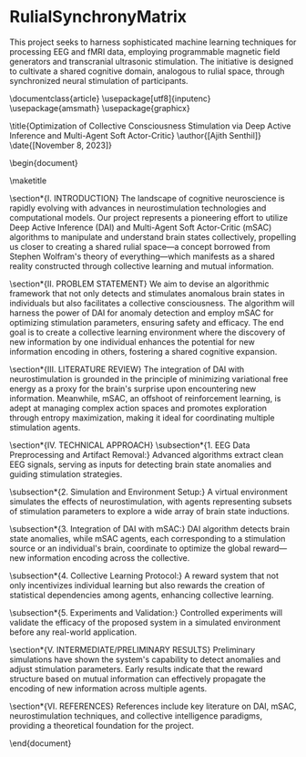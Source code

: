 # RulialSynchronyMatrix
This project seeks to harness sophisticated machine learning techniques for processing EEG and fMRI data, employing programmable magnetic field generators and transcranial ultrasonic stimulation. The initiative is designed to cultivate a shared cognitive domain, analogous to rulial space, through synchronized neural stimulation of participants.


\documentclass{article}
\usepackage[utf8]{inputenc}
\usepackage{amsmath}
\usepackage{graphicx}

\title{Optimization of Collective Consciousness Stimulation via Deep Active Inference and Multi-Agent Soft Actor-Critic}
\author{[Ajith Senthil]}
\date{[November 8, 2023]}

\begin{document}

\maketitle

\section*{I. INTRODUCTION}
The landscape of cognitive neuroscience is rapidly evolving with advances in neurostimulation technologies and computational models. Our project represents a pioneering effort to utilize Deep Active Inference (DAI) and Multi-Agent Soft Actor-Critic (mSAC) algorithms to manipulate and understand brain states collectively, propelling us closer to creating a shared rulial space—a concept borrowed from Stephen Wolfram's theory of everything—which manifests as a shared reality constructed through collective learning and mutual information.

\section*{II. PROBLEM STATEMENT}
We aim to devise an algorithmic framework that not only detects and stimulates anomalous brain states in individuals but also facilitates a collective consciousness. The algorithm will harness the power of DAI for anomaly detection and employ mSAC for optimizing stimulation parameters, ensuring safety and efficacy. The end goal is to create a collective learning environment where the discovery of new information by one individual enhances the potential for new information encoding in others, fostering a shared cognitive expansion.

\section*{III. LITERATURE REVIEW}
The integration of DAI with neurostimulation is grounded in the principle of minimizing variational free energy as a proxy for the brain's surprise upon encountering new information. Meanwhile, mSAC, an offshoot of reinforcement learning, is adept at managing complex action spaces and promotes exploration through entropy maximization, making it ideal for coordinating multiple stimulation agents.

\section*{IV. TECHNICAL APPROACH}
\subsection*{1. EEG Data Preprocessing and Artifact Removal:}
Advanced algorithms extract clean EEG signals, serving as inputs for detecting brain state anomalies and guiding stimulation strategies.

\subsection*{2. Simulation and Environment Setup:}
A virtual environment simulates the effects of neurostimulation, with agents representing subsets of stimulation parameters to explore a wide array of brain state inductions.

\subsection*{3. Integration of DAI with mSAC:}
DAI algorithm detects brain state anomalies, while mSAC agents, each corresponding to a stimulation source or an individual's brain, coordinate to optimize the global reward—new information encoding across the collective.

\subsection*{4. Collective Learning Protocol:}
A reward system that not only incentivizes individual learning but also rewards the creation of statistical dependencies among agents, enhancing collective learning.

\subsection*{5. Experiments and Validation:}
Controlled experiments will validate the efficacy of the proposed system in a simulated environment before any real-world application.

\section*{V. INTERMEDIATE/PRELIMINARY RESULTS}
Preliminary simulations have shown the system's capability to detect anomalies and adjust stimulation parameters. Early results indicate that the reward structure based on mutual information can effectively propagate the encoding of new information across multiple agents.

\section*{VI. REFERENCES}
References include key literature on DAI, mSAC, neurostimulation techniques, and collective intelligence paradigms, providing a theoretical foundation for the project.

\end{document}
